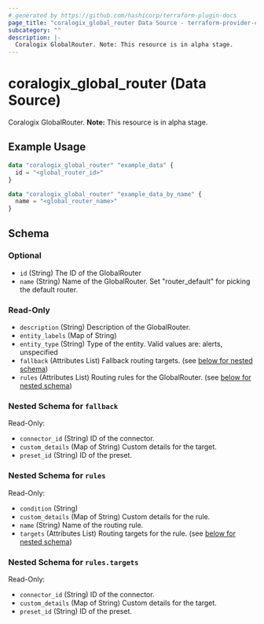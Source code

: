 ```yaml
---
# generated by https://github.com/hashicorp/terraform-plugin-docs
page_title: "coralogix_global_router Data Source - terraform-provider-coralogix"
subcategory: ""
description: |-
  Coralogix GlobalRouter. Note: This resource is in alpha stage.
---
```


# coralogix_global_router (Data Source)

Coralogix GlobalRouter. **Note:** This resource is in alpha stage.

## Example Usage

```terraform
data "coralogix_global_router" "example_data" {
  id = "<global_router_id>"
}

data "coralogix_global_router" "example_data_by_name" {
  name = "<global_router_name>"
}
```

<!-- schema generated by tfplugindocs -->
## Schema

### Optional

- `id` (String) The ID of the GlobalRouter
- `name` (String) Name of the GlobalRouter. Set "router_default" for picking the default router.

### Read-Only

- `description` (String) Description of the GlobalRouter.
- `entity_labels` (Map of String)
- `entity_type` (String) Type of the entity. Valid values are: alerts, unspecified
- `fallback` (Attributes List) Fallback routing targets. (see [below for nested schema](#nestedatt--fallback))
- `rules` (Attributes List) Routing rules for the GlobalRouter. (see [below for nested schema](#nestedatt--rules))

<a id="nestedatt--fallback"></a>
### Nested Schema for `fallback`

Read-Only:

- `connector_id` (String) ID of the connector.
- `custom_details` (Map of String) Custom details for the target.
- `preset_id` (String) ID of the preset.


<a id="nestedatt--rules"></a>
### Nested Schema for `rules`

Read-Only:

- `condition` (String)
- `custom_details` (Map of String) Custom details for the rule.
- `name` (String) Name of the routing rule.
- `targets` (Attributes List) Routing targets for the rule. (see [below for nested schema](#nestedatt--rules--targets))

<a id="nestedatt--rules--targets"></a>
### Nested Schema for `rules.targets`

Read-Only:

- `connector_id` (String) ID of the connector.
- `custom_details` (Map of String) Custom details for the target.
- `preset_id` (String) ID of the preset.
